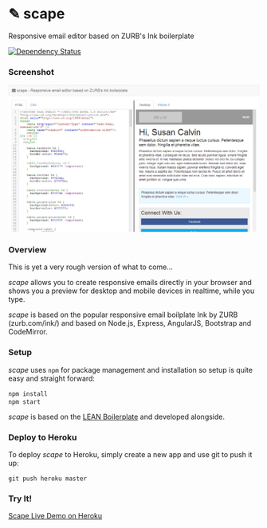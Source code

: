 ✎ scape
=======

Responsive email editor based on ZURB's Ink boilerplate

[![Dependency Status](https://david-dm.org/arabold/scape.png)](https://david-dm.org/arabold/scape)

### Screenshot

![Scape Screenshot](docs/scape-screenshot.png "Scape Screenshot")

### Overview
This is yet a very rough version of what to come... 

_scape_ allows you to create responsive emails directly in your browser and
shows you a preview for desktop and mobile devices in realtime, while you type.

_scape_ is based on the popular responsive email boilplate Ink by ZURB (zurb.com/ink/) and based on Node.js, Express, AngularJS, Bootstrap and CodeMirror.

### Setup
_scape_ uses `npm` for package management and installation so setup is quite easy and straight forward:
```
npm install
npm start
```

_scape_ is based on the [LEAN Boilerplate](https://github.com/arabold/lean-boilerplate) and developed alongside.

### Deploy to Heroku
To deploy _scape_ to Heroku, simply create a new app and use git to push it up:
```
git push heroku master
```

### Try It!
[Scape Live Demo on Heroku](http://scape-editor.herokuapp.com/)
